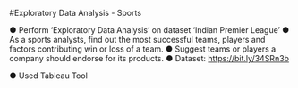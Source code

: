 #Exploratory Data Analysis - Sports

● Perform ‘Exploratory Data Analysis’ on dataset ‘Indian Premier League’
● As a sports analysts, find out the most successful teams, players and factors
 contributing win or loss of a team.
● Suggest teams or players a company should endorse for its products.
● Dataset: https://bit.ly/34SRn3b

● Used Tableau Tool

